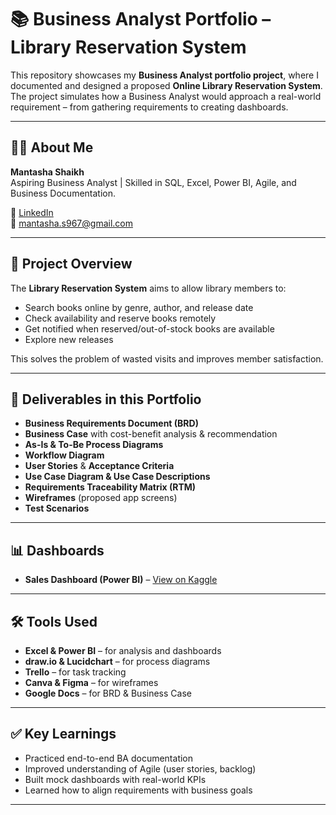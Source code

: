 # 📚 Business Analyst Portfolio – Library Reservation System  

This repository showcases my **Business Analyst portfolio project**, where I documented and designed a proposed **Online Library Reservation System**.  
The project simulates how a Business Analyst would approach a real-world requirement – from gathering requirements to creating dashboards.  

---

## 👩‍💼 About Me
**Mantasha Shaikh**  
Aspiring Business Analyst | Skilled in SQL, Excel, Power BI, Agile, and Business Documentation.  

🔗 [LinkedIn](https://linkedin.com/in/mantasha-shaikh----)  
📧 mantasha.s967@gmail.com  

---

## 📌 Project Overview
The **Library Reservation System** aims to allow library members to:  
- Search books online by genre, author, and release date  
- Check availability and reserve books remotely  
- Get notified when reserved/out-of-stock books are available  
- Explore new releases  

This solves the problem of wasted visits and improves member satisfaction.  

---

## 📂 Deliverables in this Portfolio
- **Business Requirements Document (BRD)**  
- **Business Case** with cost-benefit analysis & recommendation  
- **As-Is & To-Be Process Diagrams**  
- **Workflow Diagram**  
- **User Stories** & **Acceptance Criteria**  
- **Use Case Diagram & Use Case Descriptions**  
- **Requirements Traceability Matrix (RTM)**  
- **Wireframes** (proposed app screens)  
- **Test Scenarios**   

---

## 📊 Dashboards
- **Sales Dashboard (Power BI)** – [View on Kaggle](https://www.kaggle.com/datasets/mantashas/power-bi-sales-dashboard-superstore-dataset)  
---

## 🛠 Tools Used
- **Excel & Power BI** – for analysis and dashboards  
- **draw.io & Lucidchart** – for process diagrams  
- **Trello** – for task tracking  
- **Canva & Figma** – for wireframes  
- **Google Docs** – for BRD & Business Case  

---

## ✅ Key Learnings
- Practiced end-to-end BA documentation  
- Improved understanding of Agile (user stories, backlog)  
- Built mock dashboards with real-world KPIs  
- Learned how to align requirements with business goals  

---
